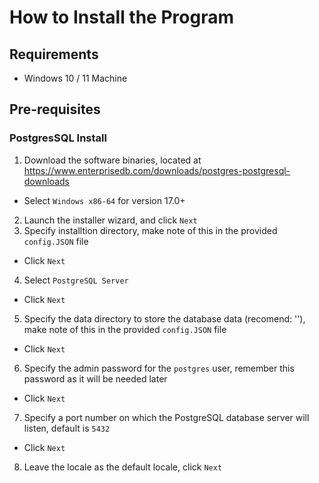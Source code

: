 # How to Install the Program

## Requirements
* Windows 10 / 11 Machine

## Pre-requisites

### PostgresSQL Install
1) Download the software binaries, located at https://www.enterprisedb.com/downloads/postgres-postgresql-downloads
  * Select ``` Windows x86-64 ``` for version 17.0+
2) Launch the installer wizard, and click ``` Next ```
3) Specify installtion directory, make note of this in the provided ``` config.JSON ``` file
  * Click ``` Next ```
4) Select ``` PostgreSQL Server ```
  * Click ``` Next ```
5) Specify the data directory to store the database data (recomend: ''), make note of this in the provided ``` config.JSON ``` file
  * Click ``` Next ```
6) Specify the admin password for the ``` postgres ``` user, remember this password as it will be needed later
  * Click ``` Next ```
7) Specify a port number on which the PostgreSQL database server will listen, default is ``` 5432 ```
  * Click ``` Next ```
8) Leave the locale as the default locale, click ``` Next ```
